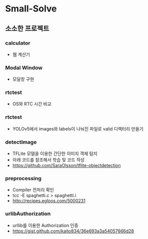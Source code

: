 # Small-Solve
## 소소한 프로젝트  
### calculator 
- 웹 계산기
### Modal Window  
- 모달창 구현  
### rtctest
- OS와 RTC 시간 비교
### rtctest
- YOLOv5에서 images와 labels이 나눠진 파일로 valid 디렉터리 만들기
### detectImage
- TFLite 모델을 이용한 간단한 이미지 객체 탐지
- 아래 코드를 참조해서 학습 및 코드 작성
- https://github.com/SaraOlsson/tflite-objectdetection  
### preprocessing
- Compiler 전처리 확인
- tcc -E spaghetti.c > spaghetti.i
- http://recipes.egloos.com/5000231
### urlibAuthorization
- urllib를 이용한 Authorization 인증
- https://gist.github.com/kaito834/36e693a3a54057666d28